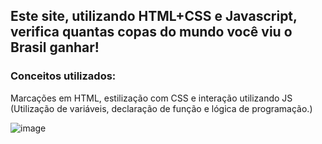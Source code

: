 <h2>Este site, utilizando HTML+CSS e Javascript, verifica quantas copas do mundo você viu o Brasil ganhar!</h2>
<h3>Conceitos utilizados:</h3>
<p>Marcações em HTML, estilização com CSS e interação utilizando JS (Utilização de variáveis, declaração de função e lógica de programação.)

![image](https://user-images.githubusercontent.com/103765355/188036211-3a693885-b7d5-44d8-a508-9fee14cc6fba.png)



